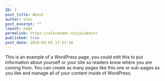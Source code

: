 ```yaml
---
ID: 2
post_title: About
author: alex
post_excerpt: ""
layout: page
permalink: https://alexander.ninja/about/
published: true
post_date: 2018-03-02 17:53:16
---
```

This is an example of a WordPress page, you could edit this to put information about yourself or your site so readers know where you are coming from. You can create as many pages like this one or sub-pages as you like and manage all of your content inside of WordPress.